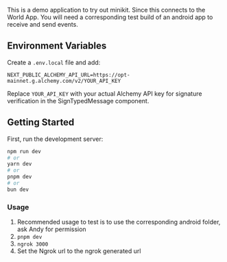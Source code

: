 This is a demo application to try out minikit. Since this connects to the World App. You will need a corresponding test build of an android app to receive and send events.

## Environment Variables

Create a `.env.local` file and add:

```
NEXT_PUBLIC_ALCHEMY_API_URL=https://opt-mainnet.g.alchemy.com/v2/YOUR_API_KEY
```

Replace `YOUR_API_KEY` with your actual Alchemy API key for signature verification in the SignTypedMessage component.

## Getting Started

First, run the development server:

```bash
npm run dev
# or
yarn dev
# or
pnpm dev
# or
bun dev
```

### Usage

1. Recommended usage to test is to use the corresponding android folder, ask Andy for permission
2. `pnpm dev`
3. `ngrok 3000`
4. Set the Ngrok url to the ngrok generated url
